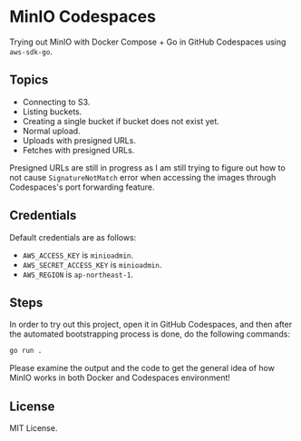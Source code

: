 # MinIO Codespaces

Trying out MinIO with Docker Compose + Go in GitHub Codespaces using `aws-sdk-go`.

## Topics

- Connecting to S3.
- Listing buckets.
- Creating a single bucket if bucket does not exist yet.
- Normal upload.
- Uploads with presigned URLs.
- Fetches with presigned URLs.

Presigned URLs are still in progress as I am still trying to figure out how to not cause `SignatureNotMatch` error when accessing the images through Codespaces's port forwarding feature.

## Credentials

Default credentials are as follows:

- `AWS_ACCESS_KEY` is `minioadmin`.
- `AWS_SECRET_ACCESS_KEY` is `minioadmin`.
- `AWS_REGION` is `ap-northeast-1`.

## Steps

In order to try out this project, open it in GitHub Codespaces, and then after the automated bootstrapping process is done, do the following commands:

```bash
go run .
```

Please examine the output and the code to get the general idea of how MinIO works in both Docker and Codespaces environment!

## License

MIT License.